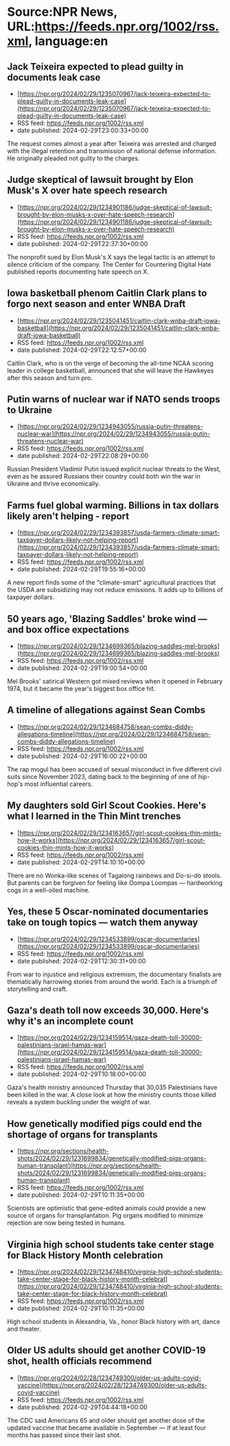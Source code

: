 # Source:NPR News, URL:https://feeds.npr.org/1002/rss.xml, language:en

## Jack Teixeira expected to plead guilty in documents leak case
 - [https://npr.org/2024/02/29/1235070967/jack-teixeira-expected-to-plead-guilty-in-documents-leak-case](https://npr.org/2024/02/29/1235070967/jack-teixeira-expected-to-plead-guilty-in-documents-leak-case)
 - RSS feed: https://feeds.npr.org/1002/rss.xml
 - date published: 2024-02-29T23:00:33+00:00

The request comes almost a year after Teixeira was arrested and charged with the illegal retention and transmission of national defense information. He originally pleaded not guilty to the charges.

## Judge skeptical of lawsuit brought by Elon Musk's X over hate speech research
 - [https://npr.org/2024/02/29/1234901186/judge-skeptical-of-lawsuit-brought-by-elon-musks-x-over-hate-speech-research](https://npr.org/2024/02/29/1234901186/judge-skeptical-of-lawsuit-brought-by-elon-musks-x-over-hate-speech-research)
 - RSS feed: https://feeds.npr.org/1002/rss.xml
 - date published: 2024-02-29T22:37:30+00:00

The nonprofit sued by Elon Musk's X says the legal tactic is an attempt to silence criticism of the company. The Center for Countering Digital Hate published reports documenting hate speech on X.

## Iowa basketball phenom Caitlin Clark plans to forgo next season and enter WNBA Draft
 - [https://npr.org/2024/02/29/1235041451/caitlin-clark-wnba-draft-iowa-basketball](https://npr.org/2024/02/29/1235041451/caitlin-clark-wnba-draft-iowa-basketball)
 - RSS feed: https://feeds.npr.org/1002/rss.xml
 - date published: 2024-02-29T22:12:57+00:00

Caitlin Clark, who is on the verge of becoming the all-time NCAA scoring leader in college basketball, announced that she will leave the Hawkeyes after this season and turn pro.

## Putin warns of nuclear war if NATO sends troops to Ukraine
 - [https://npr.org/2024/02/29/1234943055/russia-putin-threatens-nuclear-war](https://npr.org/2024/02/29/1234943055/russia-putin-threatens-nuclear-war)
 - RSS feed: https://feeds.npr.org/1002/rss.xml
 - date published: 2024-02-29T22:08:29+00:00

Russian President Vladimir Putin issued explicit nuclear threats to the West, even as he assured Russians their country could both win the war in Ukraine and thrive economically.

## Farms fuel global warming. Billions in tax dollars likely aren't helping - report
 - [https://npr.org/2024/02/29/1234393857/usda-farmers-climate-smart-taxpayer-dollars-likely-not-helping-report](https://npr.org/2024/02/29/1234393857/usda-farmers-climate-smart-taxpayer-dollars-likely-not-helping-report)
 - RSS feed: https://feeds.npr.org/1002/rss.xml
 - date published: 2024-02-29T19:55:16+00:00

A new report finds some of the "climate-smart" agricultural practices that the USDA are subsidizing may not reduce emissions. It adds up to billions of taxpayer dollars.

## 50 years ago, 'Blazing Saddles' broke wind — and box office expectations
 - [https://npr.org/2024/02/29/1234699365/blazing-saddles-mel-brooks](https://npr.org/2024/02/29/1234699365/blazing-saddles-mel-brooks)
 - RSS feed: https://feeds.npr.org/1002/rss.xml
 - date published: 2024-02-29T19:00:54+00:00

Mel Brooks' satirical Western got mixed reviews when it opened in February 1974, but it became the year's biggest box office hit.

## A timeline of allegations against Sean Combs
 - [https://npr.org/2024/02/29/1234684758/sean-combs-diddy-allegations-timeline](https://npr.org/2024/02/29/1234684758/sean-combs-diddy-allegations-timeline)
 - RSS feed: https://feeds.npr.org/1002/rss.xml
 - date published: 2024-02-29T16:00:22+00:00

The rap mogul has been accused of sexual misconduct in five different civil suits since November 2023, dating back to the beginning of one of hip-hop's most influential careers.

## My daughters sold Girl Scout Cookies. Here's what I learned in the Thin Mint trenches
 - [https://npr.org/2024/02/29/1234163657/girl-scout-cookies-thin-mints-how-it-works](https://npr.org/2024/02/29/1234163657/girl-scout-cookies-thin-mints-how-it-works)
 - RSS feed: https://feeds.npr.org/1002/rss.xml
 - date published: 2024-02-29T14:10:10+00:00

There are no Wonka-like scenes of Tagalong rainbows and Do-si-do stools. But parents can be forgiven for feeling like Oompa Loompas — hardworking cogs in a well-oiled machine.

## Yes, these 5 Oscar-nominated documentaries take on tough topics — watch them anyway
 - [https://npr.org/2024/02/29/1234533899/oscar-documentaries](https://npr.org/2024/02/29/1234533899/oscar-documentaries)
 - RSS feed: https://feeds.npr.org/1002/rss.xml
 - date published: 2024-02-29T12:30:31+00:00

From war to injustice and religious extremism, the documentary finalists are thematically harrowing stories from around the world. Each is a triumph of storytelling and craft.

## Gaza's death toll now exceeds 30,000. Here's why it's an incomplete count
 - [https://npr.org/2024/02/29/1234159514/gaza-death-toll-30000-palestinians-israel-hamas-war](https://npr.org/2024/02/29/1234159514/gaza-death-toll-30000-palestinians-israel-hamas-war)
 - RSS feed: https://feeds.npr.org/1002/rss.xml
 - date published: 2024-02-29T10:18:00+00:00

Gaza's health ministry announced Thursday that 30,035 Palestinians have been killed in the war. A close look at how the ministry counts those killed reveals a system buckling under the weight of war.

## How genetically modified pigs could end the shortage of organs for transplants
 - [https://npr.org/sections/health-shots/2024/02/29/1231699834/genetically-modified-pigs-organs-human-transplant](https://npr.org/sections/health-shots/2024/02/29/1231699834/genetically-modified-pigs-organs-human-transplant)
 - RSS feed: https://feeds.npr.org/1002/rss.xml
 - date published: 2024-02-29T10:11:35+00:00

Scientists are optimistic that gene-edited animals could provide a new source of organs for transplantation. Pig organs modified to minimize rejection are now being tested in humans.

## Virginia high school students take center stage for Black History Month celebration
 - [https://npr.org/2024/02/29/1234748410/virginia-high-school-students-take-center-stage-for-black-history-month-celebrat](https://npr.org/2024/02/29/1234748410/virginia-high-school-students-take-center-stage-for-black-history-month-celebrat)
 - RSS feed: https://feeds.npr.org/1002/rss.xml
 - date published: 2024-02-29T10:11:35+00:00

High school students in Alexandria, Va., honor Black history with art, dance and theater.

## Older US adults should get another COVID-19 shot, health officials recommend
 - [https://npr.org/2024/02/28/1234749300/older-us-adults-covid-vaccine](https://npr.org/2024/02/28/1234749300/older-us-adults-covid-vaccine)
 - RSS feed: https://feeds.npr.org/1002/rss.xml
 - date published: 2024-02-29T04:44:18+00:00

The CDC said Americans 65 and older should get another dose of the updated vaccine that became available in September — if at least four months has passed since their last shot.

